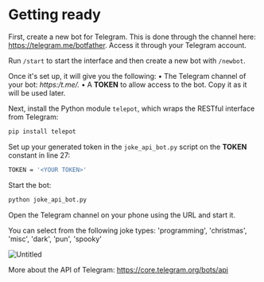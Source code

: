 # Getting ready

First, create a new bot for Telegram. This is done through the channel here: https://telegram.me/botfather. Access it through your Telegram account.

Run `/start` to start the interface and then create a new bot with `/newbot`. 

Once it's set up, it will give you the following:
• The Telegram channel of your bot: *https:/t.me/<yourusername>.*
• A **TOKEN** to allow access to the bot. Copy it as it will be used later.

Next, install the Python module `telepot`, which wraps the RESTful interface from Telegram:

```bash
pip install telepot
```

Set up your generated token in the `joke_api_bot.py` script on the **TOKEN**
constant in line 27:

```bash
TOKEN = '<YOUR TOKEN>'
```

Start the bot:

```bash
python joke_api_bot.py
```

Open the Telegram channel on your phone using the URL and start it.

You can select from the following joke types: 'programming', 'christmas', 'misc', 'dark', 'pun', 'spooky'

![Untitled](https://prod-files-secure.s3.us-west-2.amazonaws.com/4f32b134-ffb9-4a24-a457-4694df4e7f6a/d1e2ea69-686e-41de-97fa-8b97440ba257/Untitled.png)

More about the API of Telegram: https://core.telegram.org/bots/api
